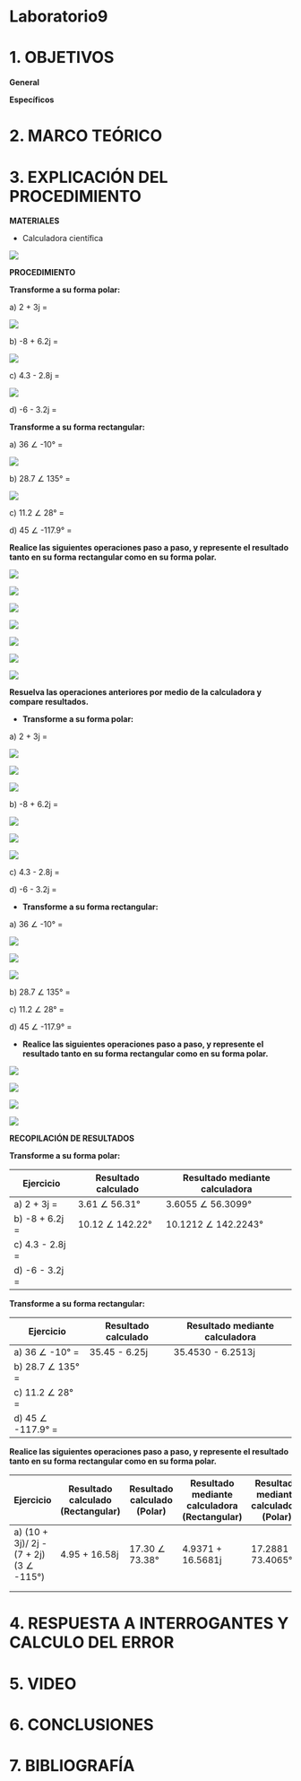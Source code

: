 # Laboratorio9

# 1. OBJETIVOS

**General**



**Específicos**



# 2. MARCO TEÓRICO



# 3. EXPLICACIÓN DEL PROCEDIMIENTO

**MATERIALES**

- Calculadora científica 

![](https://www.suescun.com.co/wp-content/uploads/2021/06/CALCULADORA-CIENTIFICA-CASIO-FX-570LA-PLUS-3.jpg)

**PROCEDIMIENTO**

**Transforme a su forma polar:**

a) 2 + 3j =

![](https://github.com/bavargas5/Laboratorio9/blob/main/IMG%20BV/1.png)

b) -8 + 6.2j =

![](https://github.com/bavargas5/Laboratorio9/blob/main/IMG%20BV/2.png)

c) 4.3 - 2.8j =

![](https://github.com/bavargas5/Laboratorio9/blob/main/IMG%20AR/E1_C.JPG)

d) -6 - 3.2j =



**Transforme a su forma rectangular:**

a) 36 ∠ -10° =

![](https://github.com/bavargas5/Laboratorio9/blob/main/IMG%20BV/3.png)

b) 28.7 ∠ 135° =

![](https://github.com/bavargas5/Laboratorio9/blob/main/IMG%20AR/E2_B.JPG)

c) 11.2 ∠ 28° =

d) 45 ∠ -117.9° =

**Realice las siguientes operaciones paso a paso, y represente el resultado tanto en su forma rectangular como en su forma polar.**

![](https://github.com/bavargas5/Laboratorio9/blob/main/IMG%20BV/20.png)

![](https://github.com/bavargas5/Laboratorio9/blob/main/IMG%20BV/4.png)

![](https://github.com/bavargas5/Laboratorio9/blob/main/IMG%20BV/5.png)

![](https://github.com/bavargas5/Laboratorio9/blob/main/IMG%20BV/6.png)

![](https://github.com/bavargas5/Laboratorio9/blob/main/IMG%20BV/7.png)

![](https://github.com/bavargas5/Laboratorio9/blob/main/IMG%20AR/E3_B1.JPG)

![](https://github.com/bavargas5/Laboratorio9/blob/main/IMG%20AR/E3_B2.JPG)

**Resuelva las operaciones anteriores por medio de la calculadora y compare resultados.**

- **Transforme a su forma polar:**

a) 2 + 3j =

![](https://github.com/bavargas5/Laboratorio9/blob/main/IMG%20BV/8.png)

![](https://github.com/bavargas5/Laboratorio9/blob/main/IMG%20BV/9.png)

![](https://github.com/bavargas5/Laboratorio9/blob/main/IMG%20BV/10.png)

b) -8 + 6.2j =

![](https://github.com/bavargas5/Laboratorio9/blob/main/IMG%20BV/11.png)

![](https://github.com/bavargas5/Laboratorio9/blob/main/IMG%20BV/12.png)

![](https://github.com/bavargas5/Laboratorio9/blob/main/IMG%20BV/13.png)

c) 4.3 - 2.8j =

d) -6 - 3.2j =

- **Transforme a su forma rectangular:**

a) 36 ∠ -10° =

![](https://github.com/bavargas5/Laboratorio9/blob/main/IMG%20BV/14.png)

![](https://github.com/bavargas5/Laboratorio9/blob/main/IMG%20BV/15.png)

![](https://github.com/bavargas5/Laboratorio9/blob/main/IMG%20BV/16.png)

b) 28.7 ∠ 135° =



c) 11.2 ∠ 28° =



d) 45 ∠ -117.9° =

- **Realice las siguientes operaciones paso a paso, y represente el resultado tanto en su forma rectangular como en su forma polar.**

![](https://github.com/bavargas5/Laboratorio9/blob/main/IMG%20BV/20.png)

![](https://github.com/bavargas5/Laboratorio9/blob/main/IMG%20BV/17.png)

![](https://github.com/bavargas5/Laboratorio9/blob/main/IMG%20BV/18.png)

![](https://github.com/bavargas5/Laboratorio9/blob/main/IMG%20BV/19.png)

**RECOPILACIÓN DE RESULTADOS**

**Transforme a su forma polar:**

| Ejercicio | Resultado calculado | Resultado mediante calculadora  | 
| ------------- | ------------- | ------------- | 
| a) 2 + 3j = | 3.61 ∠ 56.31° | 3.6055 ∠ 56.3099° |  
| b) -8 + 6.2j = | 10.12  ∠ 142.22° | 10.1212 ∠ 142.2243° |  
| c) 4.3 - 2.8j = |  |  |  
| d) -6 - 3.2j = |  |  |  

**Transforme a su forma rectangular:**

| Ejercicio | Resultado calculado | Resultado mediante calculadora  | 
| ------------- | ------------- | ------------- | 
| a) 36 ∠ -10° = | 35.45 - 6.25j | 35.4530 - 6.2513j |  
| b) 28.7 ∠ 135° = |  |  |  
| c) 11.2 ∠ 28° = |  |  |  
| d) 45 ∠ -117.9° = |  |  |  

**Realice las siguientes operaciones paso a paso, y represente el resultado tanto en su forma rectangular como en su forma polar.**

| Ejercicio | Resultado calculado (Rectangular) | Resultado calculado (Polar) | Resultado mediante calculadora (Rectangular) | Resultado mediante calculadora (Polar) |
| ------------- | ------------- | ------------- | ------------ | ------------ |
| a) (10 + 3j)/ 2j - (7 + 2j)(3 ∠ -115°) | 4.95 + 16.58j | 17.30 ∠ 73.38° | 4.9371 + 16.5681j | 17.2881 ∠ 73.4065° |  
|  |  |  |  |  | 
|  |  |  |  |  |

# 4. RESPUESTA A INTERROGANTES Y CALCULO DEL ERROR



# 5. VIDEO



# 6. CONCLUSIONES



# 7. BIBLIOGRAFÍA
